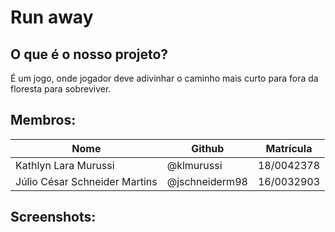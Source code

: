 # Run away

## O que é o nosso projeto?
  É um jogo, onde jogador deve adivinhar o caminho mais curto para fora da floresta para sobreviver.

## Membros:

| Nome | Github | Matrícula |
|---|---|---|
| Kathlyn Lara Murussi | @klmurussi | 18/0042378 |
| Júlio César Schneider Martins | @jschneiderm98 | 16/0032903 |

## Screenshots:



